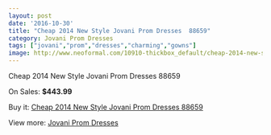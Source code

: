 ```yaml
---
layout: post
date: '2016-10-30'
title: "Cheap 2014 New Style Jovani Prom Dresses  88659"
category: Jovani Prom Dresses
tags: ["jovani","prom","dresses","charming","gowns"]
image: http://www.neoformal.com/10910-thickbox_default/cheap-2014-new-style-jovani-prom-dresses-88659.jpg
---
```

Cheap 2014 New Style Jovani Prom Dresses  88659

On Sales: **$443.99**
<a href="https://www.neoformal.com/en/jovani-prom-dresses-2014/3864-cheap-2014-new-style-jovani-prom-dresses-88659.html"><amp-img layout="responsive" width="600" height="600" src="//www.neoformal.com/10910-thickbox_default/cheap-2014-new-style-jovani-prom-dresses-88659.jpg" alt="Cheap 2014 New Style Jovani Prom Dresses  88659 0" /></a>
<a href="https://www.neoformal.com/en/jovani-prom-dresses-2014/3864-cheap-2014-new-style-jovani-prom-dresses-88659.html"><amp-img layout="responsive" width="600" height="600" src="//www.neoformal.com/10911-thickbox_default/cheap-2014-new-style-jovani-prom-dresses-88659.jpg" alt="Cheap 2014 New Style Jovani Prom Dresses  88659 1" /></a>

Buy it: [Cheap 2014 New Style Jovani Prom Dresses  88659](https://www.neoformal.com/en/jovani-prom-dresses-2014/3864-cheap-2014-new-style-jovani-prom-dresses-88659.html "Cheap 2014 New Style Jovani Prom Dresses  88659")

View more: [Jovani Prom Dresses](https://www.neoformal.com/en/53-jovani-prom-dresses-2014 "Jovani Prom Dresses")